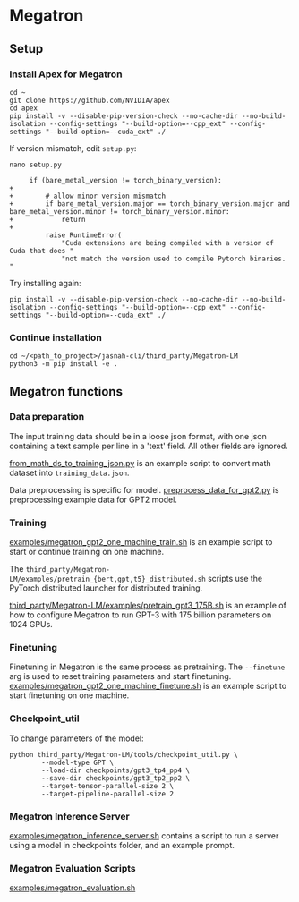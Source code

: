 # Megatron

## Setup

### Install Apex for Megatron

```
cd ~
git clone https://github.com/NVIDIA/apex
cd apex
pip install -v --disable-pip-version-check --no-cache-dir --no-build-isolation --config-settings "--build-option=--cpp_ext" --config-settings "--build-option=--cuda_ext" ./
```

If version mismatch, edit `setup.py`:

```
nano setup.py
```

```
     if (bare_metal_version != torch_binary_version):
+
+        # allow minor version mismatch
+        if bare_metal_version.major == torch_binary_version.major and bare_metal_version.minor != torch_binary_version.minor:
+            return
+
         raise RuntimeError(
             "Cuda extensions are being compiled with a version of Cuda that does "
             "not match the version used to compile Pytorch binaries.  "
```

Try installing again:

```
pip install -v --disable-pip-version-check --no-cache-dir --no-build-isolation --config-settings "--build-option=--cpp_ext" --config-settings "--build-option=--cuda_ext" ./
```

### Continue installation

```
cd ~/<path_to_project>/jasnah-cli/third_party/Megatron-LM
python3 -m pip install -e .
```

## Megatron functions

### Data preparation

The input training data should be in a loose json format, with one json containing a text sample per line in a 'text' field. All other fields are ignored.

[from_math_ds_to_training_json.py](from_math_ds_to_training_json.py) is an example script to convert math dataset into `training_data.json`.

Data preprocessing is specific for model. [preprocess_data_for_gpt2.py](preprocess_data_for_gpt2.py) is preprocessing example data for GPT2 model.

### Training

[examples/megatron_gpt2_one_machine_train.sh](examples/megatron_gpt2_one_machine_train.sh) is an example script to start or continue training on one machine.

The `third_party/Megatron-LM/examples/pretrain_{bert,gpt,t5}_distributed.sh` scripts use the PyTorch distributed launcher for distributed training.

[third_party/Megatron-LM/examples/pretrain_gpt3_175B.sh](third_party/Megatron-LM/examples/pretrain_gpt3_175B.sh) is an example of how to configure Megatron to run GPT-3 with 175 billion parameters on 1024 GPUs.

### Finetuning

Finetuning in Megatron is the same process as pretraining. The `--finetune` arg is used to reset training parameters and start finetuning. [examples/megatron_gpt2_one_machine_finetune.sh](examples/megatron_gpt2_one_machine_finetune.sh) is an example script to start finetuning on one machine.

### Checkpoint_util

To change parameters of the model:
```
python third_party/Megatron-LM/tools/checkpoint_util.py \
        --model-type GPT \
        --load-dir checkpoints/gpt3_tp4_pp4 \
        --save-dir checkpoints/gpt3_tp2_pp2 \
        --target-tensor-parallel-size 2 \
        --target-pipeline-parallel-size 2
```

### Megatron Inference Server

[examples/megatron_inference_server.sh](examples/megatron_inference_server.sh) contains a script to run a server using a model in checkpoints folder, and an example prompt.

### Megatron Evaluation Scripts

[examples/megatron_evaluation.sh](examples/megatron_evaluation.sh)
